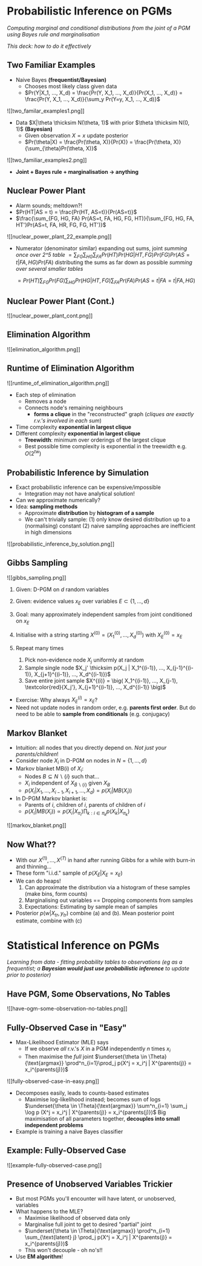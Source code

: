 # Probabilistic Inference on PGMs
_Computing marginal and conditional distributions from the joint of a PGM using Bayes rule and marginalisation_

_This deck: how to do it effectively_

## Two Familiar Examples
- Naive Bayes **(frequentist/Bayesian)**
	- Chooses most likely class given data
	- $Pr(Y|X_1, ..., X_d) = \frac{Pr(Y, X_1, ..., X_d)}{Pr(X_1, ..., X_d)} = \frac{Pr(Y, X_1, ..., X_d)}{\sum_y Pr(Y=y, X_1, ..., X_d)}$ 

![[two_familar_examples1.png]]

- Data $X|\theta \thicksim N(\theta, 1)$ with prior $\theta \thicksim N(0, 1)$ **(Bayesian)**
	- Given observation $X = x$ update posterior
	- $Pr(\theta|X) = \frac{Pr(\theta, X)}{Pr(X)} = \frac{Pr(\theta, X)}{\sum_{\theta}Pr(\theta, X)}$  

![[two_familiar_examples2.png]]

- **Joint + Bayes rule + marginalisation $\rightarrow$ anything**

## Nuclear Power Plant
- Alarm sounds; meltdown?!
- $Pr(HT|AS = t) = \frac{Pr(HT, AS=t)}{Pr(AS=t)}$ 
- $\frac{\sum_{FG, HG, FA} Pr(AS=t, FA, HG, FG, HT)}{\sum_{FG, HG, FA, HT'}Pr(AS=t, FA, HR, FG, FG, HT')}$ 

![[nuclear_power_plant_22_example.png]]

- Numerator (denominator similar) 
	expanding out sums, joint _summing once over 2^5 table_
	$= \sum_{FG}\sum_{HG} \sum_{FA} Pr(HT) Pr(HG|HT, FG)Pr(FG)Pr(AS=t|FA, HG)Pr(FA)$ 
	distributing the sums as far down as possible _summing over several smaller tables_	
	
	$=Pr(HT)\sum_{FG}Pr(FG)\sum_{HG} Pr(HG|HT, FG)\sum_{FA}Pr(FA)Pr(AS=t|FA = t | FA, HG)$

## Nuclear Power Plant (Cont.)

![[nuclear_power_plant_cont.png]]

## Elimination Algorithm

![[elimination_algorithm.png]]

## Runtime of Elimination Algorithm

![[runtime_of_elimination_algorithm.png]]

- Each step of elimination
	- Removes a node
	- Connects node's remaining neighbours
		- **forms a clique** in the "reconstructed" graph (_cliques are exactly r.v.'s involved in each sum_)
- Time complexity **exponential in largest clique**
- Different complexity **exponential in largest clique**
	- **Treewidth**: minimum over orderings of the largest clique
	- Best possible time complexity is exponential in the treewidth e.g. $O(2^{tw})$ 

## Probabilistic Inference by Simulation
- Exact probabilistic inference can be expensive/impossible
	- Integration may not have analytical solution!
- Can we approximate numerically?
- Idea: **sampling methods**
	- Approximate **distribution** by **histogram of a sample**
	- We can't trivially sample: (1) only know desired distribution up to a (normalising) constant (2) naive sampling approaches are inefficient in high dimensions

![[probabilistic_inference_by_solution.png]]

## Gibbs Sampling

![[gibbs_sampling.png]]

1. Given: D-PGM on $d$ random variables
2. Given: evidence values $x_E$ over variables $E \subset \{1, ..., d\}$ 
3. Goal: many approximately independent samples from joint conditioned on $x_E$ 

1. Initialise with a string starting $X^{(0)} = \big(X_1^{(0)}, ..., X_d^{(0)} \big)$ with $X_E^{(0)} = x_E$ 
2. Repeat many times
	1. Pick non-evidence node $X_j$ uniformly at random
	2. Sample single node $X_j' \thicksim p(X_j | X_1^{(i-1)}, ..., X_{j-1}^{(i-1)}, X_{j+1}^{(i-1)}, ..., X_d^{(i-1)})$ 
	3. Save entire joint sample $X^{(i)} = \big( X_1^{(i-1)}, ..., X_{j-1}, \textcolor{red}{X_j'}, X_{j+1}^{(i-1)}, ..., X_d^{(i-1)} \big)$ 
- Exercise: Why always $X_E^{(i)} = x_E$?
- Need not update nodes in random order, e.g. **parents first order**. But do need to be able to **sample from conditionals** (e.g. conjugacy)

## Markov Blanket
- Intuition: all nodes that you directly depend on. _Not just your parents/children_!
- Consider node $X_i$ in D-PGM on nodes in $N = \{1, ..., d\}$ 
- Markov blanket MB(i) of $X_i$: 
	- Nodes $B \subseteq N \backslash \{i\}$ such that...
	- $X_i$ independent of $X_{\bar{B} \backslash \{i\}}$ given $X_B$
	- $p(X_i | X_1, ..., X_{i-1}, X_{i+1}, ..., X_d) = p(X_i | MB(X_i))$ 
- In D-PGM Markov blanket is:
	- Parents of $i$, children of $i$, parents of children of $i$
	- $p(X_i | MB(X_i)) \propto p(X_i | X_{\pi_i}) \prod_{k:i \in \pi_k} p(X_k | X_{\pi_k})$ 

![[markov_blanket.png]]

## Now What??
- With our $X^{(1)}, ..., X^{(T)}$ in hand after running Gibbs for a while with burn-in and thinning...
- These form "i.i.d." sample of $p(X_{\bar{E}}|X_E = x_E)$ 
- We can do heaps!
	1. Can approximate the distribution via a histogram of these samples (make bins, form counts)
	2. Marginalising out variables == Dropping components from samples
	3. Expectations: Estimating by sample mean of samples
- Posterior $p(w|X_{tr}, y_{tr})$ combine (a) and (b). Mean posterior point estimate, combine with (c)

# Statistical Inference on PGMs
_Learning from data - fitting probability tables to observations (eg as a frequentist; a **Bayesian would just use probabilistic inference** to update prior to posterior)_

## Have PGM, Some Observations, No Tables

![[have-ogm-some-observation-no-tables.png]]

## Fully-Observed Case in "Easy"
- Max-Likelihood Estimator (MLE) says
	- If we observe _all_ r.v.'s $X$ in a PGM independently $n$ times $x_i$
	- Then maximise the _full_ joint
		$\underset{\theta \in \Theta}{\text{argmax}} \prod^n_{i=1}\prod_j p(X^j = x_i^j | X^{parents(j)} = x_i^{parents(j)})$  

![[fully-observed-case-in-easy.png]]

- Decomposes easily, leads to counts-based estimates
	- Maximise log-likelihood instead; becomes sum of logs
		$\underset{\theta \in \Theta}{\text{argmax}} \sum^n_{i=1} \sum_j \log p (X^j = x_i^j | X^{parents(j)} = x_i^{parents(j)})$ 
		Big maximisation of all parameters together, **decouples into small independent problems**
- Example is training a naive Bayes classifier

## Example: Fully-Observed Case

![[example-fully-observed-case.png]]

## Presence of Unobserved Variables Trickier
- But most PGMs you'll encounter will have latent, or unobserved, variables
- What happens to the MLE?
	- Maximise likelihood of observed data only
	- Marginalise full joint to get to desired "partial" joint
	- $\underset{\theta \in \Theta}{\text{argmax}} \prod^n_{i=1} \sum_{\text{latent} j} \prod_j p(X^j = X_i^j | X^{parents(j)} = x_i^{parents(j)})$
	- This won't decouple - oh no's!!
- Use **EM algorithm**!

